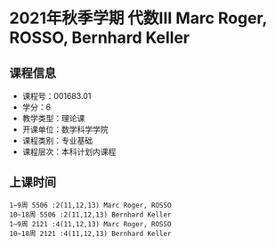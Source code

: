# 2021年秋季学期 代数III Marc Roger, ROSSO, Bernhard Keller






## 课程信息

- 课程号：001683.01
- 学分：6
- 教学类型：理论课
- 开课单位：数学科学学院
- 课程类别：专业基础
- 课程层次：本科计划内课程

## 上课时间

```
1~9周 5506 :2(11,12,13) Marc Roger, ROSSO
10~18周 5506 :2(11,12,13) Bernhard Keller
1~9周 2121 :4(11,12,13) Marc Roger, ROSSO
10~18周 2121 :4(11,12,13) Bernhard Keller
```

